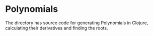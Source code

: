 # Polynomials
The directory has source code for generating Polynomials in Clojure, calculating their derivatives and finding the roots.
